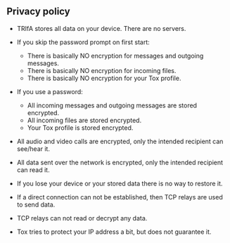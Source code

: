 ## Privacy policy

* TRIfA stores all data on your device. There are no servers.

* If you skip the password prompt on first start:
     * There is basically NO encryption for messages and outgoing messages.
     * There is basically NO encryption for incoming files.
     * There is basically NO encryption for your Tox profile.

* If you use a password:
     * All incoming messages and outgoing messages are stored encrypted.
     * All incoming files are stored encrypted.
     * Your Tox profile is stored encrypted.

* All audio and video calls are encrypted, only the intended recipient can see/hear it.

* All data sent over the network is encrypted, only the intended recipient can read it.

* If you lose your device or your stored data there is no way to restore it.

* If a direct connection can not be established, then TCP relays are used to send data.

* TCP relays can not read or decrypt any data.

* Tox tries to protect your IP address a bit, but does not guarantee it.
